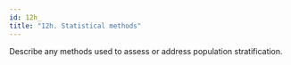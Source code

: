 ```yaml
---
id: 12h_
title: "12h. Statistical methods"
---
```

Describe any methods used to assess or address population stratification. 